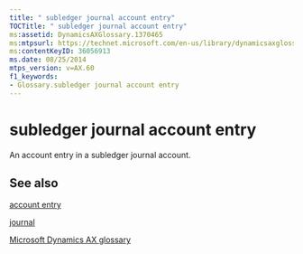 ```yaml
---
title: " subledger journal account entry"
TOCTitle: " subledger journal account entry"
ms:assetid: DynamicsAXGlossary.1370465
ms:mtpsurl: https://technet.microsoft.com/en-us/library/dynamicsaxglossary.1370465(v=AX.60)
ms:contentKeyID: 36056913
ms.date: 08/25/2014
mtps_version: v=AX.60
f1_keywords:
- Glossary.subledger journal account entry
---
```


# subledger journal account entry

An account entry in a subledger journal account.

## See also

[account entry](account-entry.md)

[journal](journal.md)

[Microsoft Dynamics AX glossary](glossary/microsoft-dynamics-ax-glossary.md)

  


